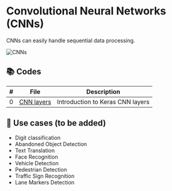 # Convolutional Neural Networks (CNNs)

CNNs can easily handle sequential data processing.

![CNNs](https://github.com/alitourani/deep-learning-from-scratch/blob/main/_content/AliTourani-DeepLearningFromScratch-ConvolutionalNeuralNetworks-CNN.png "CNNs")

## 📚 Codes

| # | File | Description |
| --- | ------------ | ------------ |
| 0 | [CNN layers](https://github.com/alitourani/deep-learning-from-scratch/blob/main/Codes/RNNs/0_KerasConvolutionLayers.ipynb "CNN layers") | Introduction to Keras CNN layers |

## 🧩 Use cases (to be added)
- Digit classification
- Abandoned Object Detection
- Text Translation
- Face Recognition
- Vehicle Detection
- Pedestrian Detection
- Traffic Sign Recognition
- Lane Markers Detection

